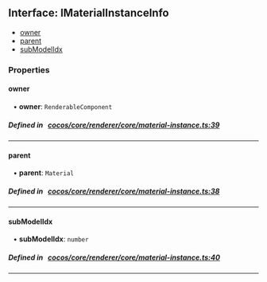 ## Interface: IMaterialInstanceInfo

- [owner](#owner)
- [parent](#parent)
- [subModelIdx](#subModelIdx)

### Properties

#### owner

<div style="margin-left: 10px;">


• **owner**: ``RenderableComponent``

</div>


##### Defined in &nbsp;   [cocos/core/renderer/core/material-instance.ts:39](https://github.com/cocos-creator/engine/blob/c7bf6b8a9/cocos/core/renderer/core/material-instance.ts#L39)&nbsp;

___
#### parent

<div style="margin-left: 10px;">


• **parent**: ``Material``

</div>


##### Defined in &nbsp;   [cocos/core/renderer/core/material-instance.ts:38](https://github.com/cocos-creator/engine/blob/c7bf6b8a9/cocos/core/renderer/core/material-instance.ts#L38)&nbsp;

___
#### subModelIdx

<div style="margin-left: 10px;">


• **subModelIdx**: ``number``

</div>


##### Defined in &nbsp;   [cocos/core/renderer/core/material-instance.ts:40](https://github.com/cocos-creator/engine/blob/c7bf6b8a9/cocos/core/renderer/core/material-instance.ts#L40)&nbsp;

___
